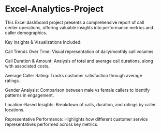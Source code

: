# Excel-Analytics-Project

This Excel dashboard project presents a comprehensive report of call center operations, offering valuable insights into performance metrics and caller demographics.

Key Insights & Visualizations Included:


Call Trends Over Time: Visual representation of daily/monthly call volumes.

Call Duration & Amount: Analysis of total and average call durations, along with associated costs.

Average Caller Rating: Tracks customer satisfaction through average ratings.

Gender Analysis: Comparison between male vs female callers to identify patterns in engagement.

Location-Based Insights: Breakdown of calls, duration, and ratings by caller locations.

Representative Performance: Highlights how different customer service representatives performed across key metrics.
